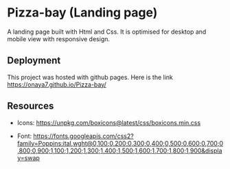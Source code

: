 #   Pizza-bay (Landing page)
A landing page built with Html and Css. It is optimised for desktop 
and mobile view with responsive design.

## Deployment
This project was hosted with github pages. Here is the link
https://onaya7.github.io/Pizza-bay/


## Resources
- Icons:
https://unpkg.com/boxicons@latest/css/boxicons.min.css

- Font:
https://fonts.googleapis.com/css2?family=Poppins:ital,wght@0,100;0,200;0,300;0,400;0,500;0,600;0,700;0,800;0,900;1,100;1,200;1,300;1,400;1,500;1,600;1,700;1,800;1,900&display=swap